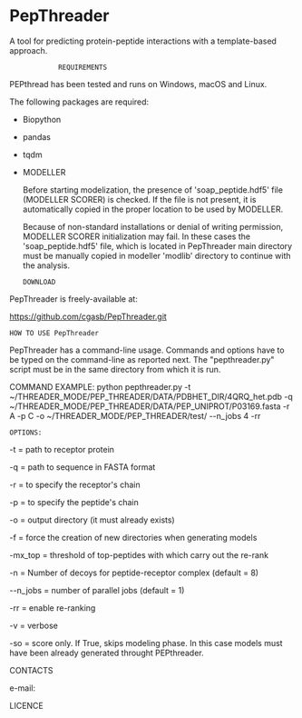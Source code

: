 # PepThreader
A tool for predicting protein-peptide interactions with a template-based approach. 



                REQUIREMENTS


PEPthread has been tested and runs on Windows, macOS and Linux.

The following packages are required: 

 - Biopython 
 - pandas 
 - tqdm

 - MODELLER


   Before starting modelization, the presence of 'soap_peptide.hdf5' file (MODELLER SCORER) is checked. 
   If the file is not present, it is automatically copied in the proper location to be used by MODELLER.
   
   Because of non-standard installations or denial of writing permission, MODELLER SCORER initialization may fail. 
   In these cases the 'soap_peptide.hdf5' file, which is located in PepThreader main directory must be manually copied in modeller 'modlib' directory to continue with the analysis. 



       DOWNLOAD 
                
                
PepThreader is freely-available at:

https://github.com/cgasb/PepThreader.git



    HOW TO USE PepThreader


PepThreader has a command-line usage. Commands and options have to be typed on the command-line as reported next. The "pepthreader.py" script must be in the same directory from which it is run. 


COMMAND EXAMPLE:
python pepthreader.py -t ~/THREADER_MODE/PEP_THREADER/DATA/PDBHET_DIR/4QRQ_het.pdb -q ~/THREADER_MODE/PEP_THREADER/DATA/PEP_UNIPROT/P03169.fasta -r A -p C -o ~/THREADER_MODE/PEP_THREADER/test/ --n_jobs 4 -rr 



    OPTIONS:
 
 
-t = path to receptor protein 

-q = path to sequence in FASTA format

-r = to specify the receptor's chain 

-p = to specify the peptide's chain 

-o = output directory (it must already exists) 

-f = force the creation of new directories when generating models

-mx_top = threshold of top-peptides with which carry out the re-rank

-n = Number of decoys for peptide-receptor complex (default = 8)

--n_jobs = number of parallel jobs (default = 1)

-rr = enable re-ranking

-v = verbose

-so = score only. If True, skips modeling phase. In this case models must have been already generated throught PEPthreader.  


 CONTACTS
 
 e-mail: 


 LICENCE
